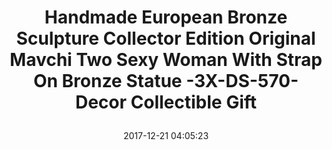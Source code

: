 ---
title: > #shorten me
  Handmade European Bronze Sculpture Collector Edition Original Mavchi Two Sexy Woman With Strap On Bronze Statue -3X-DS-570-Decor Collectible Gift
name: >
  Handmade European Bronze Sculpture Collector Edition Original Mavchi Two Sexy Woman With Strap On Bronze Statue -3X-DS-570-Decor Collectible Gift
date: "2017-12-21 04:05:23"
buy_now: "https://www.amazon.com/Handmade-Sculpture-Collector-3X-DS-570-Decor-Collectible/dp/B01MA3O3JW?SubscriptionId=AKIAIA5RBQIWQVTCUEUQ&tag=coldcutdeals-20&linkCode=xm2&camp=2025&creative=165953&creativeASIN=B01MA3O3JW"
description_markdown: >-

  - 15"x10.5". 20 LBS...Real Bronze Statues Sculptures Collectible Gift Office & Home Decor

  - Enjoy the workmanship, details and the elegance for generations.

  - Real Hot Cast Bronze Sculpture.

  - This Is A Collector Edition Bronze Sculpture Featuring Two Gorgeous Woman In A Moment Of Sexual Ecstasy . Her Eyes Are Closed As She Driving Her Sexual Partner Crazy. Waves Of Her Hair Twist And Shape To The Base Of The Piece. These Sculptures Have Been H

  - Customer service phone numbers: U.S.A. (+1.516.880.9959) U.K. (+44.20.37697845) France: (+33.9.75121702) Australia (+61.2.90984493)


tweet_id_str: "943693856192819200"
price: "$698.00"
list_price: "undefined"
deal_price: "undefined"
you_save: "undefined"
asin: "B01MA3O3JW"
image: "https://images-na.ssl-images-amazon.com/images/I/41etFXa7PQL.jpg"
---